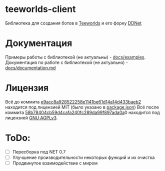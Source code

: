 # teeworlds-client
Библиотека для создания ботов в [Teeworlds](https://github.com/teeworlds/teeworlds) и его форку [DDNet](https://github.com/ddnet/ddnet)

# Документация
Примеры работы с библиотекой (не актуальны) - [docs/examples](https://github.com/korguzenok/teeworlds-client/blob/main/docs/examples).
Документация по работе с библиотекой (не актуально) - [docs/documentation.md](https://github.com/korguzenok/teeworlds-client/blob/main/docs/documentation.md)

# Лицензия
Всё до коммита [e9acc8a928522258e1141be61d14a14d433baeb2](https://github.com/korguzenok/teeworlds-client/commit/e9acc8a928522258e1141be61d14a14d433baeb2) находится под лицензией MIT (было указано в [package.json](https://github.com/korguzenok/teeworlds-client/blob/main/package.json))
Всё после коммита [58b78404cb59d4cafa240fc289da99f897ada0a](https://github.com/korguzenok/teeworlds-client/commit/58b78404cb59d4cafa240fc289da99f897ada0a0)0 находится под лицензией [GNU AGPLv3](https://github.com/korguzenok/teeworlds-client/blob/main/LICENSE).

# ToDo:
- [ ] Пересборка под NET 0.7
- [ ] Улучшение производительности некоторых функций и их очистка
- [ ] Продвинутое взаимодействие с миром